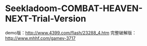 # Seekladoom-COMBAT-HEAVEN-NEXT-Trial-Version
demo版：http://www.4399.com/flash/23288_4.htm 完整破解版：http://www.mhhf.com/gamev-3717
